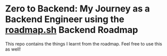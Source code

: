 # Zero to Backend: My Journey as a Backend Engineer using the [roadmap.sh](https://roadmap.sh/backend) Backend Roadmap

This repo contains the things I learnt from the roadmap. Feel free to use this as well!